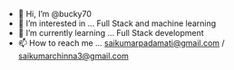 - 👋 Hi, I’m @bucky70
- 👀 I’m interested in ... Full Stack and machine learning
- 🌱 I’m currently learning ... Full Stack development
- 📫 How to reach me ... saikumarpadamati@gmail.com / saikumarchinna3@gmail.com

<!---
bucky70/bucky70 is a ✨ special ✨ repository because its `README.md` (this file) appears on your GitHub profile.
You can click the Preview link to take a look at your changes.
--->
